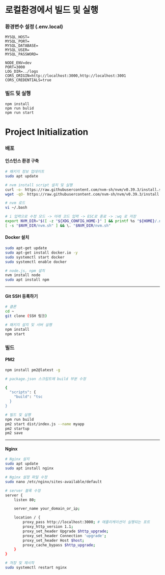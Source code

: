 # 로컬환경에서 빌드 및 실행

### 환경변수 설정 (.env.local)
```
MYSQL_HOST=
MYSQL_PORT=
MYSQL_DATABASE=
MYSQL_USER=
MYSQL_PASSWORD=

NODE_ENV=dev
PORT=3000
LOG_DIR=../logs
CORS_ORIGIN=http://localhost:3000,http://localhost:3001
CORS_CREDENTIALS=true
```

### 빌드 및 실행
```
npm install
npm run bulid
npm run start
```

# Project Initialization

### 배포

#### 인스턴스 환경 구축
```bash
# 패키지 정보 업데이트
sudo apt update
```

```bash
# nvm install script 설치 및 실행
curl -o- https://raw.githubusercontent.com/nvm-sh/nvm/v0.39.3/install.sh | bash
wget -qO- https://raw.githubusercontent.com/nvm-sh/nvm/v0.39.3/install.sh | bash
```

```bash
# nvm 로드
vi ~/.bash

# i 입력으로 수정 모드 -> 아래 코드 입력 -> ESC로 종료 -> :wq 로 저장
export NVM_DIR="$([ -z "${XDG_CONFIG_HOME-}" ] && printf %s "${HOME}/.nvm" || printf %s "${XDG_CONFIG_HOME}/nvm")"
[ -s "$NVM_DIR/nvm.sh" ] && \. "$NVM_DIR/nvm.sh"
```

#### Docker 설치
```bash
sudo apt-get update
sudo apt-get install docker.io -y
sudo systemctl start docker
sudo systemctl enable docker

```


```bash
# node.js, npm 설치
nvm install node
sudo apt install npm
```
<hr>

#### Git SSH 등록하기
```bash
# 클론
cd ~
git clone (SSH 링크)
```



```bash
# 패키지 설치 및 서버 실행
npm install
npm start
```

### 빌드

#### PM2

```bash
npm install pm2@latest -g
```

```bash
# package.json 스크립트에 build 부분 수정

{
  "scripts": {
    "build": "tsc
  }
}
```

```bash
# 빌드 및 실행
npm run build
pm2 start dist/index.js --name myapp
pm2 startup
pm2 save

```

<hr>

#### Nginx
```bash
# Nginx 설치
sudo apt update
sudo apt install nginx
```


```bash
# Nginx 설정 파일 수정
sudo nano /etc/nginx/sites-available/default

# server 블록 수정
server {
    listen 80;

    server_name your_domain_or_ip;

    location / {
        proxy_pass http://localhost:3000; # 애플리케이션이 실행되는 포트
        proxy_http_version 1.1;
        proxy_set_header Upgrade $http_upgrade;
        proxy_set_header Connection 'upgrade';
        proxy_set_header Host $host;
        proxy_cache_bypass $http_upgrade;
    }
}

# 저장 및 재시작
sudo systemctl restart nginx
```




